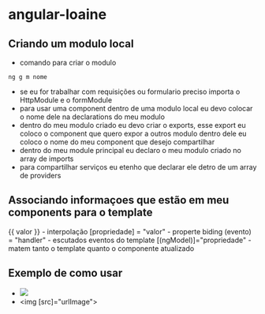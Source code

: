 # angular-loaine

## Criando um modulo local
- comando para criar o modulo
`````
ng g m nome
``````
- se eu for trabalhar com requisições ou formulario preciso importa o HttpModule e o formModule
- para usar uma component dentro de uma modulo local eu devo colocar o nome dele na declarations do meu modulo
- dentro do meu modulo criado eu devo criar o exports, esse export eu coloco o component que quero expor a outros modulo dentro dele eu coloco o nome do meu component que desejo compartilhar
- dentro do meu module principal eu declaro o meu modulo criado no array de imports
- para compartilhar serviços eu etenho que declarar ele detro de um array de providers

## Associando informaçoes que estão em meu components para o template

{{ valor }} - interpolação 
[propriedade] = "valor" - properte biding
(evento) = "handler" - escutados eventos do template
[(ngModel)]="propriedade" - matem tanto o template quanto o componente atualizado

## Exemplo de como usar
- <img src="{{ urlImage }}">
- <img [src]="urlImage">
